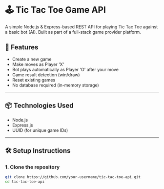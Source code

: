 # 🕹️ Tic Tac Toe Game API

A simple Node.js & Express-based REST API for playing Tic Tac Toe against a basic bot (AI). Built as part of a full-stack game provider platform.

## 🚀 Features

- Create a new game
- Make moves as Player 'X'
- Bot plays automatically as Player 'O' after your move
- Game result detection (win/draw)
- Reset existing games
- No database required (in-memory storage)

---

## 📦 Technologies Used

- Node.js
- Express.js
- UUID (for unique game IDs)

---

## 🛠️ Setup Instructions

### 1. Clone the repository
```bash
git clone https://github.com/your-username/tic-tac-toe-api.git
cd tic-tac-toe-api
